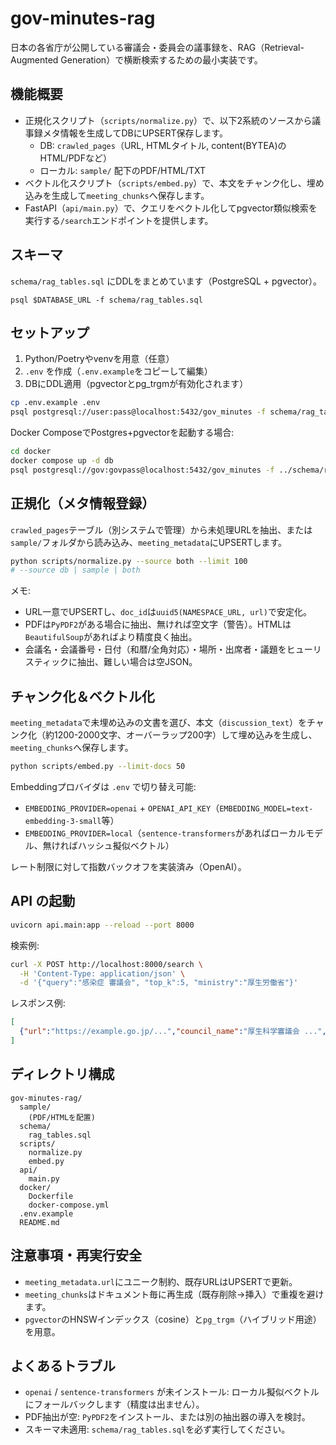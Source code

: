 # gov-minutes-rag

日本の各省庁が公開している審議会・委員会の議事録を、RAG（Retrieval-Augmented Generation）で横断検索するための最小実装です。

## 機能概要
- 正規化スクリプト（`scripts/normalize.py`）で、以下2系統のソースから議事録メタ情報を生成してDBにUPSERT保存します。
  - DB: `crawled_pages`（URL, HTMLタイトル, content(BYTEA)のHTML/PDFなど）
  - ローカル: `sample/` 配下のPDF/HTML/TXT
- ベクトル化スクリプト（`scripts/embed.py`）で、本文をチャンク化し、埋め込みを生成して`meeting_chunks`へ保存します。
- FastAPI（`api/main.py`）で、クエリをベクトル化してpgvector類似検索を実行する`/search`エンドポイントを提供します。

## スキーマ
`schema/rag_tables.sql` にDDLをまとめています（PostgreSQL + pgvector）。

```
psql $DATABASE_URL -f schema/rag_tables.sql
```

## セットアップ
1. Python/Poetryやvenvを用意（任意）
2. `.env` を作成（`.env.example`をコピーして編集）
3. DBにDDL適用（pgvectorとpg_trgmが有効化されます）

```bash
cp .env.example .env
psql postgresql://user:pass@localhost:5432/gov_minutes -f schema/rag_tables.sql
```

Docker ComposeでPostgres+pgvectorを起動する場合:

```bash
cd docker
docker compose up -d db
psql postgresql://gov:govpass@localhost:5432/gov_minutes -f ../schema/rag_tables.sql
```

## 正規化（メタ情報登録）
`crawled_pages`テーブル（別システムで管理）から未処理URLを抽出、または`sample/`フォルダから読み込み、`meeting_metadata`にUPSERTします。

```bash
python scripts/normalize.py --source both --limit 100
# --source db | sample | both
```

メモ:
- URL一意でUPSERTし、`doc_id`は`uuid5(NAMESPACE_URL, url)`で安定化。
- PDFは`PyPDF2`がある場合に抽出、無ければ空文字（警告）。HTMLは`BeautifulSoup`があればより精度良く抽出。
- 会議名・会議番号・日付（和暦/全角対応）・場所・出席者・議題をヒューリスティックに抽出、難しい場合は空JSON。

## チャンク化＆ベクトル化
`meeting_metadata`で未埋め込みの文書を選び、本文（`discussion_text`）をチャンク化（約1200-2000文字、オーバーラップ200字）して埋め込みを生成し、`meeting_chunks`へ保存します。

```bash
python scripts/embed.py --limit-docs 50
```

Embeddingプロバイダは `.env` で切り替え可能:

- `EMBEDDING_PROVIDER=openai` + `OPENAI_API_KEY`（`EMBEDDING_MODEL=text-embedding-3-small`等）
- `EMBEDDING_PROVIDER=local`（`sentence-transformers`があればローカルモデル、無ければハッシュ擬似ベクトル）

レート制限に対して指数バックオフを実装済み（OpenAI）。

## API の起動

```bash
uvicorn api.main:app --reload --port 8000
```

検索例:

```bash
curl -X POST http://localhost:8000/search \
  -H 'Content-Type: application/json' \
  -d '{"query":"感染症 審議会", "top_k":5, "ministry":"厚生労働省"}'
```

レスポンス例:

```json
[
  {"url":"https://example.go.jp/...","council_name":"厚生科学審議会 ...","date":"2025-07-23","chunk_text":"...","score":0.83}
]
```

## ディレクトリ構成

```
gov-minutes-rag/
  sample/
    (PDF/HTMLを配置)
  schema/
    rag_tables.sql
  scripts/
    normalize.py
    embed.py
  api/
    main.py
  docker/
    Dockerfile
    docker-compose.yml
  .env.example
  README.md
```

## 注意事項・再実行安全
- `meeting_metadata.url`にユニーク制約、既存URLはUPSERTで更新。
- `meeting_chunks`はドキュメント毎に再生成（既存削除→挿入）で重複を避けます。
- `pgvector`のHNSWインデックス（cosine）と`pg_trgm`（ハイブリッド用途）を用意。

## よくあるトラブル
- `openai` / `sentence-transformers` が未インストール: ローカル擬似ベクトルにフォールバックします（精度は出ません）。
- PDF抽出が空: `PyPDF2`をインストール、または別の抽出器の導入を検討。
- スキーマ未適用: `schema/rag_tables.sql`を必ず実行してください。

